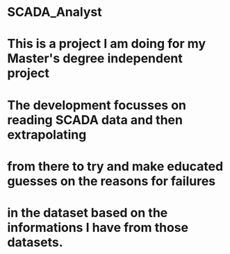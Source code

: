 # SCADA_Analyst

# This is a project I am doing for my Master's degree independent project
#
# The development focusses on reading SCADA data and then extrapolating 
# from there to try and make educated guesses on the reasons for failures
# in the dataset based on the informations I have from those datasets.

